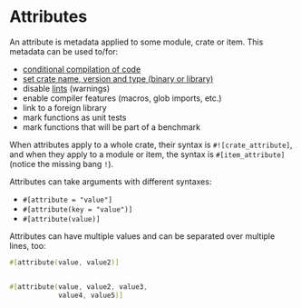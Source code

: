 # Attributes

An attribute is metadata applied to some module, crate or item. This metadata
can be used to/for:

<!-- TODO: Link these to their respective examples -->

* [conditional compilation of code][cfg]
* [set crate name, version and type (binary or library)][crate]
* disable [lints][lint] (warnings)
* enable compiler features (macros, glob imports, etc.)
* link to a foreign library
* mark functions as unit tests
* mark functions that will be part of a benchmark

When attributes apply to a whole crate, their syntax is `#![crate_attribute]`,
and when they apply to a module or item, the syntax is `#[item_attribute]`
(notice the missing bang `!`).

Attributes can take arguments with different syntaxes:

* `#[attribute = "value"]`
* `#[attribute(key = "value")]`
* `#[attribute(value)]`

Attributes can have multiple values and can be separated over multiple lines, too:

```rust
#[attribute(value, value2)]


#[attribute(value, value2, value3,
            value4, value5)]
```

[cfg]: attribute/cfg.md
[crate]: attribute/crate.md
[lint]: https://en.wikipedia.org/wiki/Lint_%28software%29

